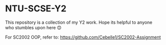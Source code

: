# NTU-SCSE-Y2

This repository is a collection of my Y2 work. Hope its helpful to anyone who stumbles upon here :blush:


For SC2002 OOP, refer to: https://github.com/Cebelle1/SC2002-Assignment

